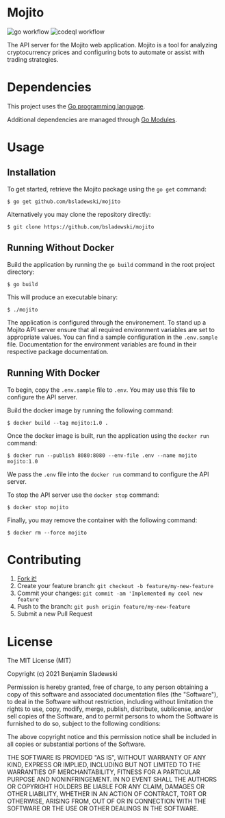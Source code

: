 # Mojito

![go workflow](https://github.com/bsladewski/mojito/workflows/Go/badge.svg)
![codeql workflow](https://github.com/bsladewski/mojito/workflows/CodeQL/badge.svg)

The API server for the Mojito web application. Mojito is a tool for analyzing
cryptocurrency prices and configuring bots to automate or assist with trading
strategies.

# Dependencies

This project uses the [Go programming language](https://golang.org/dl/).

Additional dependencies are managed through [Go Modules](https://blog.golang.org/using-go-modules).

# Usage

## Installation

To get started, retrieve the Mojito package using the `go get` command:

`$ go get github.com/bsladewski/mojito`

Alternatively you may clone the repository directly:

`$ git clone https://github.com/bsladewski/mojito`

## Running Without Docker

Build the application by running the `go build` command in the root project directory:

`$ go build`

This will produce an executable binary:

`$ ./mojito`

The application is configured through the environement. To stand up a Mojito API server ensure that all required environment variables are set to appropriate values. You can find a sample configuration in the `.env.sample` file. Documentation for the environment variables are found in their respective package documentation.

## Running With Docker

To begin, copy the `.env.sample` file to `.env`. You may use this file to configure the API server.

Build the docker image by running the following command:

`$ docker build --tag mojito:1.0 .`

Once the docker image is built, run the application using the `docker run` command:

`$ docker run --publish 8080:8080 --env-file .env --name mojito mojito:1.0`

We pass the `.env` file into the `docker run` command to configure the API server.

To stop the API server use the `docker stop` command:

`$ docker stop mojito`

Finally, you may remove the container with the following command:

`$ docker rm --force mojito`

# Contributing

1. [Fork it!](https://github.com/bsladewski/mojito/fork)
2. Create your feature branch: `git checkout -b feature/my-new-feature`
3. Commit your changes: `git commit -am 'Implemented my cool new feature'`
4. Push to the branch: `git push origin feature/my-new-feature`
5. Submit a new Pull Request

# License

The MIT License (MIT)

Copyright (c) 2021 Benjamin Sladewski

Permission is hereby granted, free of charge, to any person obtaining a copy of this software and associated documentation files (the "Software"), to deal in the Software without restriction, including without limitation the rights to use, copy, modify, merge, publish, distribute, sublicense, and/or sell copies of the Software, and to permit persons to whom the Software is furnished to do so, subject to the following conditions:

The above copyright notice and this permission notice shall be included in all copies or substantial portions of the Software.

THE SOFTWARE IS PROVIDED "AS IS", WITHOUT WARRANTY OF ANY KIND, EXPRESS OR IMPLIED, INCLUDING BUT NOT LIMITED TO THE WARRANTIES OF MERCHANTABILITY, FITNESS FOR A PARTICULAR PURPOSE AND NONINFRINGEMENT. IN NO EVENT SHALL THE AUTHORS OR COPYRIGHT HOLDERS BE LIABLE FOR ANY CLAIM, DAMAGES OR OTHER LIABILITY, WHETHER IN AN ACTION OF CONTRACT, TORT OR OTHERWISE, ARISING FROM, OUT OF OR IN CONNECTION WITH THE SOFTWARE OR THE USE OR OTHER DEALINGS IN THE SOFTWARE.
